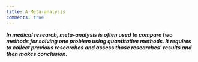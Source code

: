 ```yaml
---
title: A Meta-analysis
comments: true
---
```


***In medical research, meta-analysis is often used to compare two methods for solving one problem using quantitative methods. It requires to collect previous researches and assess those researches' results and then makes conclusion.***

